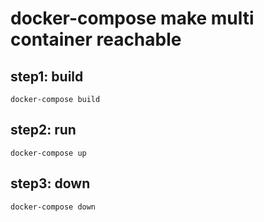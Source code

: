 # docker-compose make multi container reachable

## step1: build
~~~
docker-compose build
~~~

## step2: run
~~~
docker-compose up
~~~

## step3: down
~~~
docker-compose down
~~~
